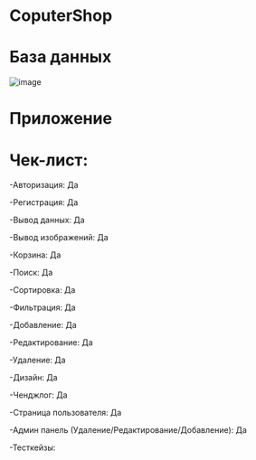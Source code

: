 # CoputerShop



# База данных

![image](https://github.com/user-attachments/assets/a026e431-2eba-4683-bde4-8868b8093bc6)

# Приложение

# Чек-лист:

-Авторизация: Да

-Регистрация: Да

-Вывод данных: Да

-Вывод изображений: Да

-Корзина: Да

-Поиск: Да

-Сортировка: Да

-Фильтрация: Да

-Добавление: Да

-Редактирование: Да

-Удаление: Да

-Дизайн: Да

-Ченджлог: Да

-Страница пользователя: Да

-Админ панель (Удаление/Редактирование/Добавление): Да

-Тесткейзы: 
